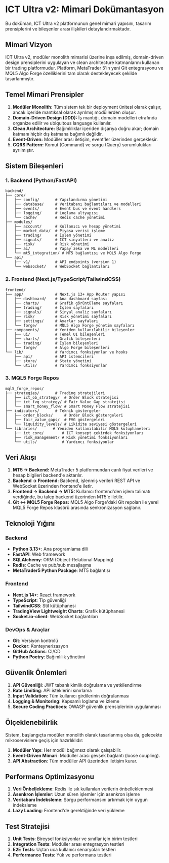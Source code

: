 # ICT Ultra v2: Mimari Dokümantasyon

Bu doküman, ICT Ultra v2 platformunun genel mimari yapısını, tasarım prensiplerini ve bileşenler arası ilişkileri detaylandırmaktadır.

## Mimari Vizyon

ICT Ultra v2, modüler monolith mimarisi üzerine inşa edilmiş, domain-driven design prensiplerini uygulayan ve clean architecture katmanlarını kullanan bir trading platformudur. Platform, MetaTrader 5'in yeni Git entegrasyonu ve MQL5 Algo Forge özelliklerini tam olarak destekleyecek şekilde tasarlanmıştır.

## Temel Mimari Prensipler

1. **Modüler Monolith:** Tüm sistem tek bir deployment ünitesi olarak çalışır, ancak içeride mantıksal olarak ayrılmış modüllerden oluşur.
2. **Domain-Driven Design (DDD):** İş mantığı, domain modelleri etrafında organize edilir ve ubiquitous language kullanılır.
3. **Clean Architecture:** Bağımlılıklar içeriden dışarıya doğru akar; domain katmanı hiçbir dış katmana bağımlı değildir.
4. **Event-Driven:** Modüller arası iletişim, event'ler üzerinden gerçekleşir.
5. **CQRS Pattern:** Komut (Command) ve sorgu (Query) sorumlulukları ayrılmıştır.

## Sistem Bileşenleri

### 1. Backend (Python/FastAPI)

```
backend/
├── core/
│   ├── config/       # Yapılandırma yönetimi
│   ├── database/     # Veritabanı bağlantıları ve modelleri
│   ├── events/       # Event bus ve event handlers
│   ├── logging/      # Loglama altyapısı
│   └── cache/        # Redis cache yönetimi
├── modules/
│   ├── account/      # Kullanıcı ve hesap yönetimi
│   ├── market_data/  # Piyasa verisi işleme
│   ├── trading/      # İşlem yönetimi
│   ├── signals/      # ICT sinyalleri ve analiz
│   ├── risk/         # Risk yönetimi
│   ├── ai/           # Yapay zeka ve ML modelleri
│   └── mt5_integration/ # MT5 bağlantısı ve MQL5 Algo Forge
└── api/
    ├── v1/           # API endpoints (version 1)
    └── websocket/    # WebSocket bağlantıları
```

### 2. Frontend (Next.js/TypeScript/TailwindCSS)

```
frontend/
├── app/              # Next.js 13+ App Router yapısı
│   ├── dashboard/    # Ana dashboard sayfası
│   ├── charts/       # Grafik görüntüleme sayfaları
│   ├── trading/      # İşlem sayfaları
│   ├── signals/      # Sinyal analiz sayfaları
│   ├── risk/         # Risk yönetimi sayfaları
│   ├── settings/     # Ayarlar sayfaları
│   └── forge/        # MQL5 Algo Forge yönetim sayfaları
├── components/       # Yeniden kullanılabilir bileşenler
│   ├── ui/           # Temel UI bileşenleri
│   ├── charts/       # Grafik bileşenleri
│   ├── trading/      # İşlem bileşenleri
│   └── forge/        # Algo Forge bileşenleri
└── lib/              # Yardımcı fonksiyonlar ve hooks
    ├── api/          # API istemcileri
    ├── store/        # State yönetimi
    └── utils/        # Yardımcı fonksiyonlar
```

### 3. MQL5 Forge Repos

```
mql5_forge_repos/
├── strategies/       # Trading stratejileri
│   ├── ict_ob_strategy/  # Order Block stratejisi
│   ├── ict_fvg_strategy/ # Fair Value Gap stratejisi
│   └── smart_money_flow/ # Smart Money Flow stratejisi
├── indicators/       # Teknik göstergeler
│   ├── order_blocks/     # Order Block göstergeleri
│   ├── fair_value_gaps/  # FVG göstergeleri
│   └── liquidity_levels/ # Likidite seviyesi göstergeleri
└── libraries/       # Yeniden kullanılabilir MQL5 kütüphaneleri
    ├── ict_core/        # ICT konsept çekirdek fonksiyonları
    ├── risk_management/ # Risk yönetimi fonksiyonları
    └── utils/           # Yardımcı fonksiyonlar
```

## Veri Akışı

1. **MT5 → Backend:** MetaTrader 5 platformundan canlı fiyat verileri ve hesap bilgileri backend'e aktarılır.
2. **Backend → Frontend:** Backend, işlenmiş verileri REST API ve WebSocket üzerinden frontend'e iletir.
3. **Frontend → Backend → MT5:** Kullanıcı frontend'den işlem talimatı verdiğinde, bu talep backend üzerinden MT5'e iletilir.
4. **Git ↔ MQL5 Forge Repos:** MQL5 Algo Forge'daki Git repoları ile yerel MQL5 Forge Repos klasörü arasında senkronizasyon sağlanır.

## Teknoloji Yığını

### Backend
- **Python 3.13+**: Ana programlama dili
- **FastAPI**: Web framework
- **SQLAlchemy**: ORM (Object-Relational Mapping)
- **Redis**: Cache ve pub/sub mesajlaşma
- **MetaTrader5 Python Package**: MT5 bağlantısı

### Frontend
- **Next.js 14+**: React framework
- **TypeScript**: Tip güvenliği
- **TailwindCSS**: Stil kütüphanesi
- **TradingView Lightweight Charts**: Grafik kütüphanesi
- **Socket.io-client**: WebSocket bağlantıları

### DevOps & Araçlar
- **Git**: Versiyon kontrolü
- **Docker**: Konteynerizasyon
- **GitHub Actions**: CI/CD
- **Python Poetry**: Bağımlılık yönetimi

## Güvenlik Önlemleri

1. **API Güvenliği**: JWT tabanlı kimlik doğrulama ve yetkilendirme
2. **Rate Limiting**: API isteklerini sınırlama
3. **Input Validation**: Tüm kullanıcı girdilerinin doğrulanması
4. **Logging & Monitoring**: Kapsamlı loglama ve izleme
5. **Secure Coding Practices**: OWASP güvenlik prensiplerinin uygulanması

## Ölçeklenebilirlik

Sistem, başlangıçta modüler monolith olarak tasarlanmış olsa da, gelecekte mikroservislere geçiş için hazırlıklıdır:

1. **Modüler Yapı**: Her modül bağımsız olarak çalışabilir.
2. **Event-Driven Mimari**: Modüller arası gevşek bağlantı (loose coupling).
3. **API Abstraction**: Tüm modüller API üzerinden iletişim kurar.

## Performans Optimizasyonu

1. **Veri Önbellekleme**: Redis ile sık kullanılan verilerin önbelleklenmesi
2. **Asenkron İşlemler**: Uzun süren işlemler için asenkron işleme
3. **Veritabanı İndeksleme**: Sorgu performansını artırmak için uygun indeksleme
4. **Lazy Loading**: Frontend'de gerektiğinde veri yükleme

## Test Stratejisi

1. **Unit Tests**: Bireysel fonksiyonlar ve sınıflar için birim testleri
2. **Integration Tests**: Modüller arası entegrasyon testleri
3. **E2E Tests**: Uçtan uca kullanıcı senaryoları testleri
4. **Performance Tests**: Yük ve performans testleri 